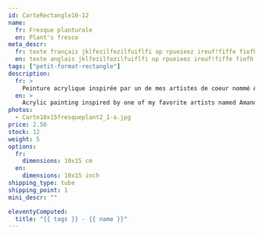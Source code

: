 ```yaml
---
id: CarteRectangle10-12
name: 
  fr: Fresque planturale 
  en: Plant's fresco
meta_descr:
  fr: texte français jklfezilfezilfuiflfi op rpueieez ireuf!fiffe fiefh hfhslfhsfh dfhds fdsfdsifdshfids
  en: texte anglais jklfezilfezilfuiflfi op rpueieez ireuf!fiffe fiefh hfhslfhsfh dfhds fdsfdsifdshfids
tags: ["petit-format-rectangle"]
description: 
  fr: > 
    Peinture acrylique inspirée par un de mes artistes de coeur nommé Amano Yoshitaka, en apposant les traits de ce couple à l'encre de chine, contrastant avec le fond coloré. 
  en: >
    Acrylic painting inspired by one of my favorite artists named Amano Yoshitaka, applying the features of this couple in Indian ink, contrasting with the colored background.
photos:
  - Carte10x15fresqueplant2_1-a.jpg
price: 2.50
stock: 12
weight: 5
options:
  fr:
    dimensions: 10x15 cm
  en:
    dimensions: 10x15 inch
shipping_type: tube
shipping_point: 1 
mini_descr: ""

eleventyComputed:
  title: "{{ tags }} - {{ name }}"
---
```


